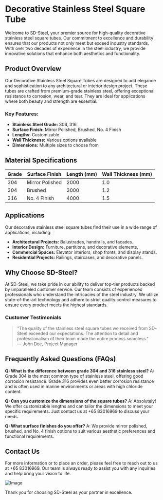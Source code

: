 # Decorative Stainless Steel Square Tube

Welcome to SD-Steel, your premier source for high-quality decorative stainless steel square tubes. Our commitment to excellence and durability ensures that our products not only meet but exceed industry standards. With over two decades of experience in the steel industry, we provide innovative solutions that enhance both aesthetics and functionality.

## Product Overview

Our Decorative Stainless Steel Square Tubes are designed to add elegance and sophistication to any architectural or interior design project. These tubes are crafted from premium-grade stainless steel, offering exceptional resistance to corrosion, wear, and tear. They are ideal for applications where both beauty and strength are essential.

### Key Features:
- **Stainless Steel Grade:** 304, 316
- **Surface Finish:** Mirror Polished, Brushed, No. 4 Finish
- **Lengths:** Customizable
- **Wall Thickness:** Various options available
- **Dimensions:** Multiple sizes to choose from

## Material Specifications

| Grade | Surface Finish | Length (mm) | Wall Thickness (mm) |
|-------|----------------|-------------|---------------------|
| 304   | Mirror Polished| 2000        | 1.0                 |
| 304   | Brushed        | 3000        | 1.2                 |
| 316   | No. 4 Finish   | 4000        | 1.5                 |

## Applications

Our decorative stainless steel square tubes find their use in a wide range of applications, including:

- **Architectural Projects:** Balustrades, handrails, and facades.
- **Interior Design:** Furniture, partitions, and decorative elements.
- **Commercial Spaces:** Elevator interiors, shop fronts, and display stands.
- **Residential Projects:** Railings, staircases, and decorative panels.

## Why Choose SD-Steel?

At SD-Steel, we take pride in our ability to deliver top-tier products backed by unparalleled customer service. Our team consists of experienced professionals who understand the intricacies of the steel industry. We utilize state-of-the-art technology and adhere to strict quality control measures to ensure every product meets the highest standards.

### Customer Testimonials

> "The quality of the stainless steel square tubes we received from SD-Steel exceeded our expectations. The attention to detail and professionalism of their team made the entire process seamless."  
> — John Doe, Project Manager

## Frequently Asked Questions (FAQs)

**Q: What is the difference between grade 304 and 316 stainless steel?**
A: Grade 304 is the most common type of stainless steel, offering good corrosion resistance. Grade 316 provides even better corrosion resistance and is often used in marine environments or areas with high chloride content.

**Q: Can you customize the dimensions of the square tubes?**
A: Absolutely! We offer customizable lengths and can tailor the dimensions to meet your specific requirements. Just contact us at +65 83016969 to discuss your needs.

**Q: What surface finishes do you offer?**
A: We provide mirror polished, brushed, and No. 4 finish options to suit various aesthetic preferences and functional requirements.

## Contact Us

For more information or to place an order, please feel free to reach out to us at +65 83016969. Our team is always ready to assist you with any inquiries and help bring your vision to life.

![Image](https://github.com/user-attachments/assets/2567258e-e124-4816-932d-1809bd27ef0b)

Thank you for choosing SD-Steel as your partner in excellence.